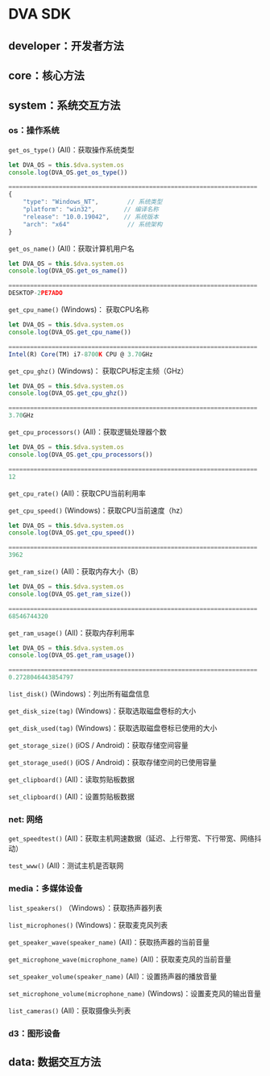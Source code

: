 # DVA SDK

## developer：开发者方法 <a href="#developer" id="developer"></a>



## core：核心方法 <a href="#core" id="core"></a>



## system：系统交互方法 <a href="#system" id="system"></a>

### os：操作系统

`get_os_type()` (All)：获取操作系统类型

```javascript
let DVA_OS = this.$dva.system.os
console.log(DVA_OS.get_os_type())

=====================================================================
{
    "type": "Windows_NT",        // 系统类型
    "platform": "win32",        // 编译名称
    "release": "10.0.19042",    // 系统版本
    "arch": "x64"                // 系统架构
}
```

`get_os_name()` (All)：获取计算机用户名

```javascript
let DVA_OS = this.$dva.system.os
console.log(DVA_OS.get_os_name())

=====================================================================
DESKTOP-2PE7ADO
```

`get_cpu_name()` (Windows)： 获取CPU名称

```javascript
let DVA_OS = this.$dva.system.os
console.log(DVA_OS.get_cpu_name())

=====================================================================
Intel(R) Core(TM) i7-8700K CPU @ 3.70GHz
```

`get_cpu_ghz()` (Windows)： 获取CPU标定主频（GHz）

```javascript
let DVA_OS = this.$dva.system.os
console.log(DVA_OS.get_cpu_ghz())

=====================================================================
3.70GHz
```

`get_cpu_processors()` (All)：获取逻辑处理器个数

```javascript
let DVA_OS = this.$dva.system.os
console.log(DVA_OS.get_cpu_processors())

=====================================================================
12
```

`get_cpu_rate()` (All)：获取CPU当前利用率



`get_cpu_speed()` (Windows)：获取CPU当前速度（hz）

```javascript
let DVA_OS = this.$dva.system.os
console.log(DVA_OS.get_cpu_speed())

=====================================================================
3962
```

`get_ram_size()` (All)：获取内存大小（B）

```javascript
let DVA_OS = this.$dva.system.os
console.log(DVA_OS.get_ram_size())

=====================================================================
68546744320
```

`get_ram_usage()` (All)：获取内存利用率&#x20;

```javascript
let DVA_OS = this.$dva.system.os
console.log(DVA_OS.get_ram_usage())

=====================================================================
0.2728046443854797
```

`list_disk()` (Windows)：列出所有磁盘信息



`get_disk_size(tag)` (Windows)：获取选取磁盘卷标的大小



`get_disk_used(tag)` (Windows)：获取选取磁盘卷标已使用的大小



`get_storage_size()` (iOS / Android)：获取存储空间容量



`get_storage_used()` (iOS / Android)：获取存储空间的已使用容量



`get_clipboard()` (All)：读取剪贴板数据



`set_clipboard()` (All)：设置剪贴板数据



### net: 网络

`get_speedtest()` (All)：获取主机网速数据（延迟、上行带宽、下行带宽、网络抖动）



`test_www()` (All)：测试主机是否联网



### media：多媒体设备

`list_speakers()` （Windows）：获取扬声器列表



`list_microphones()` (Windows)：获取麦克风列表



`get_speaker_wave(speaker_name)` (All)：获取扬声器的当前音量



`get_microphone_wave(microphone_name)` (All)：获取麦克风的当前音量



`set_speaker_volume(speaker_name)` (All)：设置扬声器的播放音量



`set_microphone_volume(microphone_name)` (Windows)：设置麦克风的输出音量



`list_cameras()` (All)：获取摄像头列表



### d3：图形设备&#x20;





## data: 数据交互方法 <a href="#data" id="data"></a>



